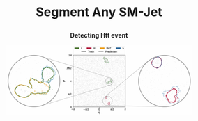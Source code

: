 # __<p align=center>Segment Any SM-Jet</p>__

__<p align=center>Detecting Htt event</p>__

<div align=center>
   <figure>
      <img src="./result/jet.png" alt="htt"/>
   </figure>
</div>
